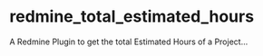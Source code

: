 redmine_total_estimated_hours
=============================

A Redmine Plugin to get the total Estimated Hours of a Project...